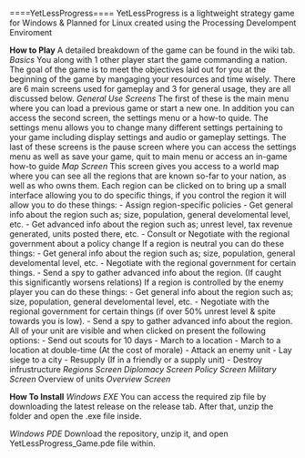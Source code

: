 ====YetLessProgress====
YetLessProgress is a lightweight strategy game for Windows & Planned for Linux created using the Processing Develompent Enviroment

**How to Play**
	A detailed breakdown of the game can be found in the wiki tab.
*Basics*
	You along with 1 other player start the game commanding a nation. The goal of the game is to meet the objectives laid out for you at the beginning of the game by mangaging your resources and time wisely.
	There are 6 main screens used for gameplay and 3 for general usage, they are all discussed below.
*General Use Screens*
	The first of these is the main menu where you can load a previous game or start a new one. In addition you can access the second screen, the settings menu or a how-to quide.
	The settings menu allows you to change many different settings pertaining to your game including display settings and audio or gameplay settings.
	The last of these screens is the pause screen where you can access the settings menu as well as save your game, quit to main menu or access an in-game how-to guide
*Map Screen*
	This screen gives you access to a world map where you can see all the regions that are known so-far to your nation, as well as who owns them.
	Each region can be clicked on to bring up a small interface allowing you to do specific things, if you control the region it will allow you to do these things:
		- Assign region-specific policies
		- Get general info about the region such as; size, population, general develomental level, etc.
		- Get advanced info about the region such as; unrest level, tax revenue generated, units posted there, etc.
		- Consult or Negotiate with the regional government about a policy change
	If a region is neutral you can do these things:
		- Get general info about the region such as; size, population, general develomental level, etc.
		- Negotiate with the regional government for certain things.
		- Send a spy to gather advanced info about the region. (If caught this significantly worsens relations)
	If a region is controlled by the enemy player you can do these things:
		- Get general info about the region such as; size, population, general develomental level, etc.
		- Negotiate with the regional government for certain things (if over 50% unrest level & spite towards you is low).
		- Send a spy to gather advanced info about the region.
	All of your unit are visible and when clicked on present the following options:
		- Send out scouts for 10 days
		- March to a location
		- March to a location at double-time (At the cost of morale)
		- Attack an enemy unit
		- Lay siege to a city
		- Resupply (If in a friendly  or a supply unit)
		- Destroy infrustructure
*Regions Screen*
*Diplomacy Screen*
*Policy Screen*
*Military Screen*
Overview of units
*Overview Screen*

**How To Install**
*Windows EXE*
	You can access the required zip file by downloading the latest release on the release tab. After that, unzip the folder and open the .exe file inside.

*Windows PDE*
	Download the repository, unzip it, and open YetLessProgress_Game.pde file within.
